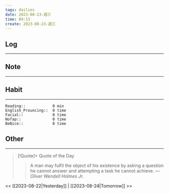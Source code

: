 ```yaml
---
tags: dailies  
date: 2023-08-23-週三
time: 09:13
create: 2023-08-23-週三
---
```


## Log
---

## Note
---

## Habit
---
```
Reading::            0 min
English_Prouncing::  0 time
Facial::             0 time
Nofap::              0 time
BeNice::             0 time

```
## Other
---

> [!Quote]+ Quote of the Day
> > A man may fulfil the object of his existence by asking a question he cannot answer and attempting a task he cannot achieve.
> — <cite>Oliver Wendell Holmes Jr.</cite>

<< [[2023-08-22|Yesterday]] | [[2023-08-24|Tomorrow]] >>